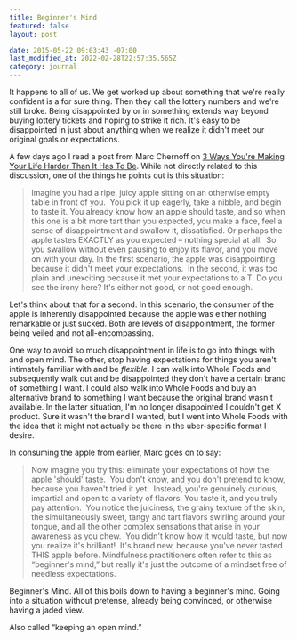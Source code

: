 ```yaml
---
title: Beginner's Mind
featured: false
layout: post

date: 2015-05-22 09:03:43 -07:00
last_modified_at: 2022-02-28T22:57:35.565Z
category: journal
---
```


It happens to all of us. We get worked up about something that we're really confident is a for sure thing. Then they call the lottery numbers and we're still broke. Being disappointed by or in something extends way beyond buying lottery tickets and hoping to strike it rich. It's easy to be disappointed in just about anything when we realize it didn't meet our original goals or expectations.

A few days ago I read a post from Marc Chernoff on [3 Ways You're Making Your Life Harder Than It Has To Be](http://www.marcandangel.com/2015/05/13/3-ways-youre-making-your-life-harder-than-it-has-to-be). While not directly related to this discussion, one of the things he points out is this situation:

>  Imagine you had a ripe, juicy apple sitting on an otherwise empty table in front of you. &nbsp;You pick it up eagerly, take a nibble, and begin to taste it.
> You already know how an apple should taste, and so when this one is a bit more tart than you expected, you make a face, feel a sense of disappointment and swallow it, dissatisfied.
>  Or perhaps the apple tastes EXACTLY as you expected – nothing special at all. &nbsp;So you swallow without even pausing to enjoy its flavor, and you move on with your day.
> In the first scenario, the apple was disappointing because it didn't meet your expectations. &nbsp;In the second, it was too plain and unexciting because it met your expectations to a T.
>  Do you see the irony here?
> It's either not good, or not good enough.

Let's think about that for a second. In this scenario, the consumer of the apple is inherently disappointed because the apple was either nothing remarkable or just sucked. Both are levels of disappointment, the former being veiled and not all-encompassing.

One way to avoid so much disappointment in life is to go into things with and open mind. The other, stop having expectations for things you aren't intimately familiar with and be _flexible_. I can walk into Whole Foods and subsequently walk out and be disappointed they don't have a certain brand of something I want. I could also walk into Whole Foods and buy an alternative brand to something I want because the original brand wasn't available. In the latter situation, I'm no longer disappointed I couldn't get X product. Sure it wasn't the brand I wanted, but I went into Whole Foods with the idea that it might not actually be there in the uber-specific format I desire.

In consuming the apple from earlier, Marc goes on to say:

>  Now imagine you try this: eliminate your expectations of how the apple 'should' taste. &nbsp;You don't know, and you don't pretend to know, because you haven't tried it yet. &nbsp;Instead, you're genuinely curious, impartial and open to a variety of flavors.
> You taste it, and you truly pay attention. &nbsp;You notice the juiciness, the grainy texture of the skin, the simultaneously sweet, tangy and tart flavors swirling around your tongue, and all the other complex sensations that arise in your awareness as you chew. &nbsp;You didn't know how it would taste, but now you realize it's brilliant! &nbsp;It's brand new, because you've never tasted THIS apple before.
> Mindfulness practitioners often refer to this as “beginner's mind,” but really it's just the outcome of a mindset free of needless expectations.

Beginner's Mind. All of this boils down to having a beginner's mind. Going into a situation without pretense, already being convinced, or otherwise having a jaded view.

Also called “keeping an open mind.”

